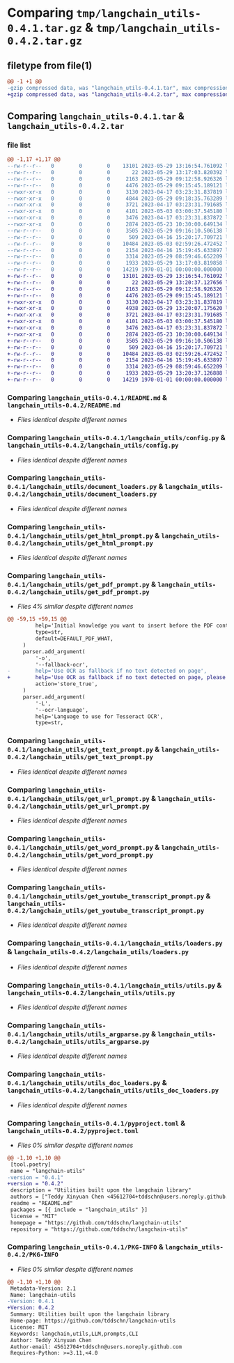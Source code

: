 # Comparing `tmp/langchain_utils-0.4.1.tar.gz` & `tmp/langchain_utils-0.4.2.tar.gz`

## filetype from file(1)

```diff
@@ -1 +1 @@
-gzip compressed data, was "langchain_utils-0.4.1.tar", max compression
+gzip compressed data, was "langchain_utils-0.4.2.tar", max compression
```

## Comparing `langchain_utils-0.4.1.tar` & `langchain_utils-0.4.2.tar`

### file list

```diff
@@ -1,17 +1,17 @@
--rw-r--r--   0        0        0    13101 2023-05-29 13:16:54.761092 langchain_utils-0.4.1/README.md
--rw-r--r--   0        0        0       22 2023-05-29 13:17:03.820392 langchain_utils-0.4.1/langchain_utils/__init__.py
--rw-r--r--   0        0        0     2163 2023-05-29 09:12:58.926326 langchain_utils-0.4.1/langchain_utils/config.py
--rw-r--r--   0        0        0     4476 2023-05-29 09:15:45.189121 langchain_utils-0.4.1/langchain_utils/document_loaders.py
--rwxr-xr-x   0        0        0     3130 2023-04-17 03:23:31.837819 langchain_utils-0.4.1/langchain_utils/get_html_prompt.py
--rwxr-xr-x   0        0        0     4844 2023-05-29 09:18:35.763289 langchain_utils-0.4.1/langchain_utils/get_pdf_prompt.py
--rwxr-xr-x   0        0        0     3721 2023-04-17 03:23:31.791685 langchain_utils-0.4.1/langchain_utils/get_text_prompt.py
--rwxr-xr-x   0        0        0     4101 2023-05-03 03:00:37.545180 langchain_utils-0.4.1/langchain_utils/get_url_prompt.py
--rwxr-xr-x   0        0        0     3476 2023-04-17 03:23:31.837872 langchain_utils-0.4.1/langchain_utils/get_word_prompt.py
--rwxr-xr-x   0        0        0     2874 2023-05-23 10:30:00.649134 langchain_utils-0.4.1/langchain_utils/get_youtube_transcript_prompt.py
--rw-r--r--   0        0        0     3505 2023-05-29 09:16:10.506138 langchain_utils-0.4.1/langchain_utils/loaders.py
--rw-r--r--   0        0        0      509 2023-04-16 15:20:17.709721 langchain_utils-0.4.1/langchain_utils/prompts.py
--rw-r--r--   0        0        0    10484 2023-05-03 02:59:26.472452 langchain_utils-0.4.1/langchain_utils/utils.py
--rw-r--r--   0        0        0     2154 2023-04-16 15:19:45.633897 langchain_utils-0.4.1/langchain_utils/utils_argparse.py
--rw-r--r--   0        0        0     3314 2023-05-29 08:59:46.652209 langchain_utils-0.4.1/langchain_utils/utils_doc_loaders.py
--rw-r--r--   0        0        0     1933 2023-05-29 13:17:03.819858 langchain_utils-0.4.1/pyproject.toml
--rw-r--r--   0        0        0    14219 1970-01-01 00:00:00.000000 langchain_utils-0.4.1/PKG-INFO
+-rw-r--r--   0        0        0    13101 2023-05-29 13:16:54.761092 langchain_utils-0.4.2/README.md
+-rw-r--r--   0        0        0       22 2023-05-29 13:20:37.127656 langchain_utils-0.4.2/langchain_utils/__init__.py
+-rw-r--r--   0        0        0     2163 2023-05-29 09:12:58.926326 langchain_utils-0.4.2/langchain_utils/config.py
+-rw-r--r--   0        0        0     4476 2023-05-29 09:15:45.189121 langchain_utils-0.4.2/langchain_utils/document_loaders.py
+-rwxr-xr-x   0        0        0     3130 2023-04-17 03:23:31.837819 langchain_utils-0.4.2/langchain_utils/get_html_prompt.py
+-rwxr-xr-x   0        0        0     4938 2023-05-29 13:20:07.175620 langchain_utils-0.4.2/langchain_utils/get_pdf_prompt.py
+-rwxr-xr-x   0        0        0     3721 2023-04-17 03:23:31.791685 langchain_utils-0.4.2/langchain_utils/get_text_prompt.py
+-rwxr-xr-x   0        0        0     4101 2023-05-03 03:00:37.545180 langchain_utils-0.4.2/langchain_utils/get_url_prompt.py
+-rwxr-xr-x   0        0        0     3476 2023-04-17 03:23:31.837872 langchain_utils-0.4.2/langchain_utils/get_word_prompt.py
+-rwxr-xr-x   0        0        0     2874 2023-05-23 10:30:00.649134 langchain_utils-0.4.2/langchain_utils/get_youtube_transcript_prompt.py
+-rw-r--r--   0        0        0     3505 2023-05-29 09:16:10.506138 langchain_utils-0.4.2/langchain_utils/loaders.py
+-rw-r--r--   0        0        0      509 2023-04-16 15:20:17.709721 langchain_utils-0.4.2/langchain_utils/prompts.py
+-rw-r--r--   0        0        0    10484 2023-05-03 02:59:26.472452 langchain_utils-0.4.2/langchain_utils/utils.py
+-rw-r--r--   0        0        0     2154 2023-04-16 15:19:45.633897 langchain_utils-0.4.2/langchain_utils/utils_argparse.py
+-rw-r--r--   0        0        0     3314 2023-05-29 08:59:46.652209 langchain_utils-0.4.2/langchain_utils/utils_doc_loaders.py
+-rw-r--r--   0        0        0     1933 2023-05-29 13:20:37.126888 langchain_utils-0.4.2/pyproject.toml
+-rw-r--r--   0        0        0    14219 1970-01-01 00:00:00.000000 langchain_utils-0.4.2/PKG-INFO
```

### Comparing `langchain_utils-0.4.1/README.md` & `langchain_utils-0.4.2/README.md`

 * *Files identical despite different names*

### Comparing `langchain_utils-0.4.1/langchain_utils/config.py` & `langchain_utils-0.4.2/langchain_utils/config.py`

 * *Files identical despite different names*

### Comparing `langchain_utils-0.4.1/langchain_utils/document_loaders.py` & `langchain_utils-0.4.2/langchain_utils/document_loaders.py`

 * *Files identical despite different names*

### Comparing `langchain_utils-0.4.1/langchain_utils/get_html_prompt.py` & `langchain_utils-0.4.2/langchain_utils/get_html_prompt.py`

 * *Files identical despite different names*

### Comparing `langchain_utils-0.4.1/langchain_utils/get_pdf_prompt.py` & `langchain_utils-0.4.2/langchain_utils/get_pdf_prompt.py`

 * *Files 4% similar despite different names*

```diff
@@ -59,15 +59,15 @@
         help='Initial knowledge you want to insert before the PDF content in the prompt',
         type=str,
         default=DEFAULT_PDF_WHAT,
     )
     parser.add_argument(
         '-o',
         '--fallback-ocr',
-        help='Use OCR as fallback if no text detected on page',
+        help='Use OCR as fallback if no text detected on page, please set TESSDATA_PREFIX environment variable to the path of your tesseract data directory',
         action='store_true',
     )
     parser.add_argument(
         '-L',
         '--ocr-language',
         help='Language to use for Tesseract OCR',
         type=str,
```

### Comparing `langchain_utils-0.4.1/langchain_utils/get_text_prompt.py` & `langchain_utils-0.4.2/langchain_utils/get_text_prompt.py`

 * *Files identical despite different names*

### Comparing `langchain_utils-0.4.1/langchain_utils/get_url_prompt.py` & `langchain_utils-0.4.2/langchain_utils/get_url_prompt.py`

 * *Files identical despite different names*

### Comparing `langchain_utils-0.4.1/langchain_utils/get_word_prompt.py` & `langchain_utils-0.4.2/langchain_utils/get_word_prompt.py`

 * *Files identical despite different names*

### Comparing `langchain_utils-0.4.1/langchain_utils/get_youtube_transcript_prompt.py` & `langchain_utils-0.4.2/langchain_utils/get_youtube_transcript_prompt.py`

 * *Files identical despite different names*

### Comparing `langchain_utils-0.4.1/langchain_utils/loaders.py` & `langchain_utils-0.4.2/langchain_utils/loaders.py`

 * *Files identical despite different names*

### Comparing `langchain_utils-0.4.1/langchain_utils/utils.py` & `langchain_utils-0.4.2/langchain_utils/utils.py`

 * *Files identical despite different names*

### Comparing `langchain_utils-0.4.1/langchain_utils/utils_argparse.py` & `langchain_utils-0.4.2/langchain_utils/utils_argparse.py`

 * *Files identical despite different names*

### Comparing `langchain_utils-0.4.1/langchain_utils/utils_doc_loaders.py` & `langchain_utils-0.4.2/langchain_utils/utils_doc_loaders.py`

 * *Files identical despite different names*

### Comparing `langchain_utils-0.4.1/pyproject.toml` & `langchain_utils-0.4.2/pyproject.toml`

 * *Files 0% similar despite different names*

```diff
@@ -1,10 +1,10 @@
 [tool.poetry]
 name = "langchain-utils"
-version = "0.4.1"
+version = "0.4.2"
 description = "Utilities built upon the langchain library"
 authors = ["Teddy Xinyuan Chen <45612704+tddschn@users.noreply.github.com>"]
 readme = "README.md"
 packages = [{ include = "langchain_utils" }]
 license = "MIT"
 homepage = "https://github.com/tddschn/langchain-utils"
 repository = "https://github.com/tddschn/langchain-utils"
```

### Comparing `langchain_utils-0.4.1/PKG-INFO` & `langchain_utils-0.4.2/PKG-INFO`

 * *Files 0% similar despite different names*

```diff
@@ -1,10 +1,10 @@
 Metadata-Version: 2.1
 Name: langchain-utils
-Version: 0.4.1
+Version: 0.4.2
 Summary: Utilities built upon the langchain library
 Home-page: https://github.com/tddschn/langchain-utils
 License: MIT
 Keywords: langchain,utils,LLM,prompts,CLI
 Author: Teddy Xinyuan Chen
 Author-email: 45612704+tddschn@users.noreply.github.com
 Requires-Python: >=3.11,<4.0
```

